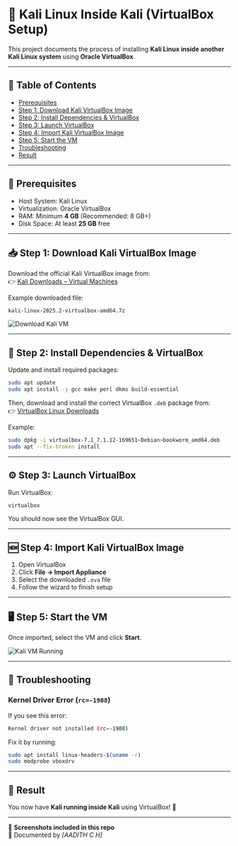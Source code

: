 # 🐉 Kali Linux Inside Kali (VirtualBox Setup)

This project documents the process of installing **Kali Linux inside another Kali Linux system** using **Oracle VirtualBox**.  

---

## 📌 Table of Contents

- [Prerequisites](#-prerequisites)  
- [Step 1: Download Kali VirtualBox Image](#-step-1-download-kali-virtualbox-image)  
- [Step 2: Install Dependencies & VirtualBox](#-step-2-install-dependencies--virtualbox)  
- [Step 3: Launch VirtualBox](#-step-3-launch-virtualbox)  
- [Step 4: Import Kali VirtualBox Image](#-step-4-import-kali-virtualbox-image)  
- [Step 5: Start the VM](#-step-5-start-the-vm)  
- [Troubleshooting](#-troubleshooting)  
- [Result](#-result)  

---

## 📌 Prerequisites

- Host System: Kali Linux  
- Virtualization: Oracle VirtualBox  
- RAM: Minimum **4 GB** (Recommended: 8 GB+)  
- Disk Space: At least **25 GB** free  

---

## 📥 Step 1: Download Kali VirtualBox Image

Download the official Kali VirtualBox image from:  
👉 [Kali Downloads – Virtual Machines](https://www.kali.org/get-kali/#kali-virtual-machines)

Example downloaded file:  
```
kali-linux-2025.2-virtualbox-amd64.7z
```

![Download Kali VM](./Screenshot%20from%202025-08-21%2019-57-09.png)

---

## 🧰 Step 2: Install Dependencies & VirtualBox

Update and install required packages:

```bash
sudo apt update
sudo apt install -y gcc make perl dkms build-essential
```

Then, download and install the correct VirtualBox `.deb` package from:  
👉 [VirtualBox Linux Downloads](https://www.virtualbox.org/wiki/Linux_Downloads)

Example:

```bash
sudo dpkg -i virtualbox-7.1_7.1.12-169651~Debian~bookworm_amd64.deb
sudo apt --fix-broken install
```

---

## ⚙️ Step 3: Launch VirtualBox

Run VirtualBox:

```bash
virtualbox
```

You should now see the VirtualBox GUI.

---

## 🆕 Step 4: Import Kali VirtualBox Image

1. Open VirtualBox  
2. Click **File → Import Appliance**  
3. Select the downloaded `.ova` file  
4. Follow the wizard to finish setup  

---

## 🖥️ Step 5: Start the VM

Once imported, select the VM and click **Start**.

![Kali VM Running](./VirtualBox_kali-linux-2025.2-virtualbox-amd64_21_08_2025_20_23_28.png)

---

## 🔧 Troubleshooting

### Kernel Driver Error (`rc=-1908`)

If you see this error:

```bash
Kernel driver not installed (rc=-1908)
```

Fix it by running:

```bash
sudo apt install linux-headers-$(uname -r)
sudo modprobe vboxdrv
```

---

## 🎉 Result

You now have **Kali running inside Kali** using VirtualBox! 🚀  

---

📸 **Screenshots included in this repo**  
📝 Documented by *[AADITH C H]*  
